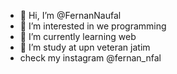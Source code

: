 - 👋 Hi, I’m @FernanNaufal
- 👀 I’m interested in we programming 
- 🌱 I’m currently learning web
- 💞️ I’m study at upn veteran jatim
- check my instagram @fernan_nfal


<!---
FernanNaufal/FernanNaufal is a ✨ special ✨ repository because its `README.md` (this file) appears on your GitHub profile.
You can click the Preview link to take a look at your changes.
--->
